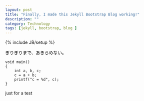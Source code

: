 ```yaml
---
layout: post
title: "Finally, I made this Jekyll Bootstrap Blog working!"
description: ""
category: Technology
tags: [jekyll, bootstrap, blog ]
---
```

{% include JB/setup %}

ぎりぎりまで、あきらめない。

	void main()
	{
		int a, b, c;
		c = a + b;
		printf("c = %d", c);
	}
just for a test